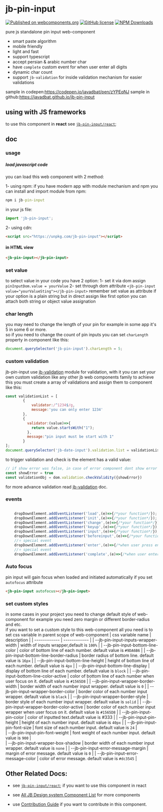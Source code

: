 # jb-pin-input

[![Published on webcomponents.org](https://img.shields.io/badge/webcomponents.org-published-blue.svg)](https://www.webcomponents.org/element/jb-pin-input)
[![GitHub license](https://img.shields.io/badge/license-MIT-brightgreen.svg)](https://raw.githubusercontent.com/javadbat/jb-pin-input/main/LICENSE)
[![NPM Downloads](https://img.shields.io/npm/dw/jb-pin-input)](https://www.npmjs.com/package/jb-pin-input)

pure js standalone pin input web-component

- smart paste algorithm
- mobile friendly
- light and fast
- support typescript
- accept persian & arabic number char
- have `complete` custom event for when user enter all digits
- dynamic char count
- support `jb-validation` for inside validation mechanism for easier validations

sample in codepen:<https://codepen.io/javadbat/pen/zYPEqNJ>
sample in github:<https://javadbat.github.io/jb-pin-input>

## using with JS frameworks

to use this component in **react** see [`jb-pin-input/react`](https://github.com/javadbat/jb-pin-input/tree/main/react);

## doc

### usage

##### load javascript code

you can load this web component with 2 method:

1- using npm:
if you have modern app with module mechanism and npm you can install and import module from npm:

```cmd
npm i jb-pin-input
```
in your js file:

```javascript
import 'jb-pin-input';
```
2- using cdn:
```html
<script src="https://unpkg.com/jb-pin-input"></script>
```
#### in HTML view

```html
<jb-pin-input></jb-pin-input>
```
### set value

to select value in your code you have 2 option:
1- set it via dom assign `pinInputDom.value = yourValue`
2- set through dom attribute `<jb-pin-input value="yourValueSting"></jb-pin-input>`
remember set value as attribute if your option is a plain string but in direct assign like first option you can attach both string or object value assignation

### char length

you may need to change the length of your pin for example in some app it's 5 in some 6 or more.    
so if you need to change the count of pin inputs you can set `charLength` property in component like this:

```js
document.querySelector('jb-pin-input').charLength = 5;
```
### custom validation

jb-pin-input use [jb-validation](https://github.com/javadbat/jb-validation) module for validation, with it you can set your own custom validation like any other jb web components family to achieve this you must create a array of validations and assign them to component like this:

```js
const validationList = [
        {
            validator:/^1234$/g,
            message:'you can only enter 1234'
        },
        {
          validator:(value)=>{
            return value.startsWith("1");
          },
          message:"pin input must be start with 1"
        }
];
document.querySelector('jb-date-input').validation.list = validationList
```
to trigger validation and check is the element has a valid value:

```js
// if show error was false, in case of error component dont show error itself and function will return if data valid or not
const showError = true
const validationObj = dom.validation.checkValidity({showError})
```

for more advance validation read [jb-validation](https://github.com/javadbat/jb-validation) doc.

### events

```js

    dropDownElement.addEventListener('load',(e)=>{/*your function*/});
    dropDownElement.addEventListener('init',(e)=>{/*your function*/});
    dropDownElement.addEventListener('change',(e)=>{/*your function*/});
    dropDownElement.addEventListener('keyup',(e)=>{/*your function*/});
    dropDownElement.addEventListener('input',(e)=>{/*your function*/});
    dropDownElement.addEventListener('beforeinput',(e)=>{/*your function*/});
    //⭐ special event
    dropDownElement.addEventListener('enter',(e)=>{/*when user press enter button*/});
    //⭐ special event
    dropDownElement.addEventListener('complete',(e)=>{/*when user enter the last char and after all validation passes*/});

```
### Auto focus

pin input will gain focus when loaded and initiated automatically if you set `autofocus` attribute
```html
<jb-pin-input autofocus></jb-pin-input>
```

### set custom styles

in some cases in your project you need to change default style of web-component for example you need zero margin or different border-radius and etc.  
if you want to set a custom style to this web-component all you need is to set css variable in parent scope of web-component
| css variable name                          | description                                                                                   |
| -------------                              | -------------                                                                                 |
| --jb-pin-input-inputs-wrapper-width        | width of inputs wrapper,default is `100%`                                                     |
| --jb-pin-input-bottom-line-color           | color of bottom line of each number.  default value is `#9DA6B6`                              |
| --jb-pin-input-bottom-line-border-radius   | border radius of bottom line.  default value is `16px`                                        |
| --jb-pin-input-bottom-line-height          | height of bottom line of each number. default value is `4px`                                  |
| --jb-pin-input-bottom-line-display         | display of bottom line of each number. default value is `block`                               |
| --jb-pin-input-bottom-line-color-active    | color of bottom line of each number when user focus on it. default value is `#1565D8`         |
| --jb-pin-input-wrapper-border-width        | border width of each number input wrapper. default value is `0`                               |
| --jb-pin-input-wrapper-border-color        | border color of each number input wrapper. default value is `black`                           |
| --jb-pin-input-wrapper-border-style        | border style of  each number input wrapper. default value is `solid`                          |
| --jb-pin-input-wrapper-border-color-active | border color of each number input wrapper  when user focus on it. default value is `#1565D8`  |
| --jb-pin-input-pin-color                   | color of inputted text.default value is #333                                                   |
| --jb-pin-input-pin-height                  | height of  each number input. default value is `40px`                                         |
| --jb-pin-input-pin-font-size               | font size of  each number input. default value is `24`                                        |   
| --jb-pin-input-pin-font-weight             | font weight of  each number input. default value is `900`                                     |   
| --jb-pin-input-wrapper-box-shadow          | border width of each number input wrapper. default value is `none`                            |
| --jb-pin-input-error-message-margin        | margin of error message. default value is `0`                                                 |
| --jb-pin-input-error-message-color         | color of error message. default value is `#dc3545`                                            |


## Other Related Docs:

- see [`jb-pin-input/react`](https://github.com/javadbat/jb-pin-input/tree/main/react); if you want to use this component in react

- see [All JB Design system Component List](https://github.com/javadbat/design-system/blob/main/docs/component-list.md) for more components

- use [Contribution Guide](https://github.com/javadbat/design-system/blob/main/docs/contribution-guide.md) if you want to contribute in this component.